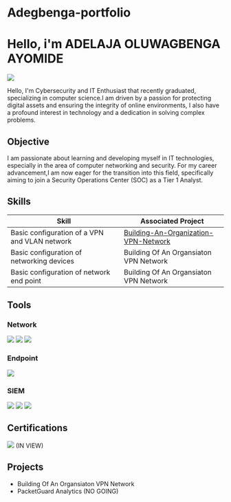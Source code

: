 # Adegbenga-portfolio
# Hello, i'm ADELAJA OLUWAGBENGA AYOMIDE 
<a href="https://www.linkedin.com/in/gbenga-adelaja-8a2173211"><img src="https://img.shields.io/badge/-LinkedIn-0072b1?&style=for-the-badge&logo=linkedin&logoColor=white" /></a>

Hello, I'm Cybersecurity and IT Enthusiast that recently graduated, specializing in computer science.I am driven by a passion for protecting digital assets and ensuring the integrity of online environments, I also have a  profound interest in technology and a dedication in solving complex problems.

## Objective
I am passionate about learning and developing myself in IT technologies, especially in the area of computer networking and security. For my  career advancement,I am now eager for the  transition into this field, specifically aiming to join a Security Operations Center (SOC) as a Tier 1 Analyst. 

## Skills

| Skill                                         | Associated Project         |
|-----------------------------------------------|----------------------------|
| Basic configuration of a VPN and VLAN network | <a href="https://github.com/Adegbenga-111/Building-An-Organization-VPN-Network-">Building-An-Organization-VPN-Network</a>|
| Basic configuration of networking devices     | Building Of An Organsiaton VPN Network|
| Basic configuration of network end point      | Building Of An Organsiaton VPN Network|
## Tools
### Network
<div>
    <img src="https://img.shields.io/badge/Packet%20Tracer-0074e8?style=for-the-badge" />
    <img src="https://img.shields.io/badge/-Wireshark-1679A7?&style=for-the-badge&logo=Wireshark&logoColor=white" />
    <img src="https://img.shields.io/badge/-Snort-EF3B2D?&style=for-the-badge&logo=Suricata&logoColor=white" />
</div>

### Endpoint
<div>
    <img src="https://img.shields.io/badge/-Microsoft_Defender_for_Endpoint-00A4EF?&style=for-the-badge&logo=Microsoft&logoColor=white" />
</div>

### SIEM
<div>
    <img src="https://img.shields.io/badge/-Microsoft_Sentinel-0078D4?&style=for-the-badge&logo=Microsoft&logoColor=white" />
    <img src="https://img.shields.io/badge/-Splunk-000000?&style=for-the-badge&logo=Splunk&logoColor=white" />
    <img src="https://img.shields.io/badge/-Elastic-005571?&style=for-the-badge&logo=Elastic&logoColor=white" />
</div>

## Certifications
<div>
<img src="https://img.shields.io/badge/-(ISC)²%20CC-00FF00?&style=for-the-badge&logo=ISC2&logoColor=white" /> (IN VIEW) 
</div>

## Projects
- Building Of An Organsiaton VPN Network
- PacketGuard Analytics (NO GOING)
